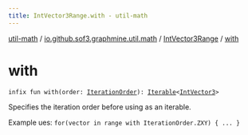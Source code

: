 ```yaml
---
title: IntVector3Range.with - util-math
---
```


[util-math](../../index.html) / [io.github.sof3.graphmine.util.math](../index.html) / [IntVector3Range](index.html) / [with](./with.html)

# with

`infix fun with(order: `[`IterationOrder`](-iteration-order/index.html)`): `[`Iterable`](https://kotlinlang.org/api/latest/jvm/stdlib/kotlin.collections/-iterable/index.html)`<`[`IntVector3`](../-int-vector3/index.html)`>`

Specifies the iteration order before using as an iterable.

Example ues: `for(vector in range with IterationOrder.ZXY) { ... }`

